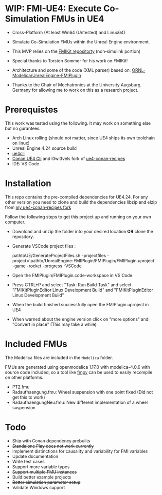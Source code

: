 # WIP: FMI-UE4: Execute Co-Simulation FMUs in UE4

- Cross-Platform (At least Win64 (Untested) and Linux64)
- Simulate Co-Simulation FMUs within the Unreal Engine environment.

- This MVP relies on the [FMIKit repositorty](https://github.com/CATIA-Systems/FMIKit-Simulink) (non-simulink portion)
- Special thanks to Torsten Sommer for his work on FMIKit!
- Architecture and some of the code (XML parser) based on: [ORNL-Modelica/UnrealEngine-FMIPlugin](https://github.com/ORNL-Modelica/UnrealEngine-FMIPlugin)

- Thanks to the Chair of Mechatronics at the University Augsburg, Germany for allowing me to work on this as a research project.

# Prerequistes

This work was tested using the following. It may work on something else but no gurantees.

- Arch Linux rolling (should not matter, since UE4 ships its own toolchain on linux)
- Unreal Engine 4.24 source build
- [ue4cli](https://github.com/adamrehn/ue4cli)
- [Conan UE4 Cli](https://github.com/adamrehn/conan-ue4cli) and l0wl3vels fork of [ue4-conan-recipes](https://github.com/l0wl3vel/ue4-conan-recipes)
- IDE: VS Code

# Installation

This repo contains the pre-compiled dependencies for UE4.24. For any other version you need to clone and build the dependencies libzip and elzip from [my ue4-conan-recipes fork](https://github.com/l0wl3vel/ue4-conan-recipes)

Follow the following steps to get this project up and running on your own computer.

- Download and unzip the folder into your desired location **OR** clone the repository.
- Generate VSCode project files :

  pathtoUE/GenerateProjectFiles.sh -projectfiles -project='pathto/UnrealEngine-FMIPlugin/FMIPlugin/FMIPlugin.uproject' -game -rocket -progress -VSCode

- Open the FMIPlugin/FMIPlugin.code-workspace in VS Code
- Press CTRL+P and select "Task: Run Build Task" and select "FMIKitPluginEditor Linux Development Build" and "FMIKitPluginEditor Linux Development Build"
- When the build finished successfully open the FMIPlugin.uproject in UE4
- When warned about the engine version click on "more options" and "Convert in place" (This may take a while)


# Included FMUs

The Modelica files are included in the `Modelica` folder.

FMUs are generated using openmodelica 1.17.0 with modelica-4.0.0 with source code included, so a tool like [fmpy](https://github.com/CATIA-Systems/FMPy) can be used to easily recompile on other platforms.

- PT2.fmu
- Radaufhaengung.fmu: Wheel suspension with one point fixed (Did not get this to work)
- RadaufhaengungNeu.fmu: New different implementation of a wheel suspension

# Todo

- ~~Ship with Conan dependency prebuilts~~
- ~~Standalone Play does not work currently~~
- Implement distinctions for causality and variability for FMI variables
- Update documentation
- Write test cases
- ~~Support more variable types~~
- ~~Support multiple FMU instances~~
- Build better example projects
- ~~Better simulation parameter setup~~
- Validate Windows support

